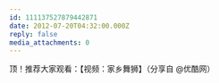 ```yaml
---
id: 111137527879442871
date: 2012-07-20T04:32:00.000Z
reply: false
media_attachments: 0
---
```


顶！推荐大家观看：【视频：家乡舞狮】（分享自 @优酷网）​​​​

